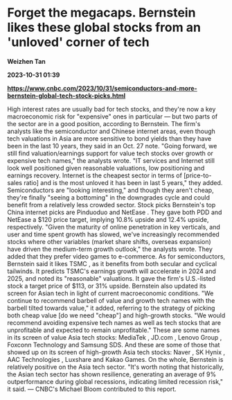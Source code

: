 # Forget the megacaps. Bernstein likes these global stocks from an 'unloved' corner of tech
**Weizhen Tan**

**2023-10-31 01:39**

**https://www.cnbc.com/2023/10/31/semiconductors-and-more-bernstein-global-tech-stock-picks.html**

High interest rates are usually bad for tech stocks, and they're now a key macroeconomic risk for "expensive" ones in particular — but two parts of the sector are in a good position, according to Bernstein. The firm's analysts like the semiconductor and Chinese internet areas, even though tech valuations in Asia are more sensitive to bond yields than they have been in the last 10 years, they said in an Oct. 27 note. "Going forward, we still find valuation/earnings support for value tech stocks over growth or expensive tech names," the analysts wrote. "IT services and Internet still look well positioned given reasonable valuations, low positioning and earnings recovery. Internet is the cheapest sector in terms of \[price-to-sales ratio\] and is the most unloved it has been in last 5 years," they added. Semiconductors are "looking interesting," and though they aren't cheap, they're finally "seeing a bottoming" in the downgrades cycle and could benefit from a relatively less crowded sector. Stock picks Bernstein's top China internet picks are Pinduoduo and NetEase . They gave both PDD and NetEase a $120 price target, implying 10.8% upside and 12.4% upside, respectively. "Given the maturity of online penetration in key verticals, and user and time spent growth has slowed, we've increasingly recommended stocks where other variables (market share shifts, overseas expansion) have driven the medium-term growth outlook," the analysts wrote. They added that they prefer video games to e-commerce. As for semiconductors, Bernstein said it likes TSMC , as it benefits from both secular and cyclical tailwinds. It predicts TSMC's earnings growth will accelerate in 2024 and 2025, and noted its "reasonable" valuations. It gave the firm's U.S.-listed stock a target price of $113, or 31% upside. Bernstein also updated its screen for Asian tech in light of current macroeconomic conditions. "We continue to recommend barbell of value and growth tech names with the barbell tilted towards value," it added, referring to the strategy of picking both cheap value \[do we need "cheap"\] and high-growth stocks. "We would recommend avoiding expensive tech names as well as tech stocks that are unprofitable and expected to remain unprofitable." These are some names in its screen of value Asia tech stocks: MediaTek , JD.com , Lenovo Group , Foxconn Technology and Samsung SDS. And these are some of those that showed up on its screen of high-growth Asia tech stocks: Naver , SK Hynix , AAC Technologies , Luxshare and Kakao Games. On the whole, Bernstein is relatively positive on the Asia tech sector. "It's worth noting that historically, the Asian tech sector has shown resilience, generating an average of 9% outperformance during global recessions, indicating limited recession risk," it said. — CNBC's Michael Bloom contributed to this report.